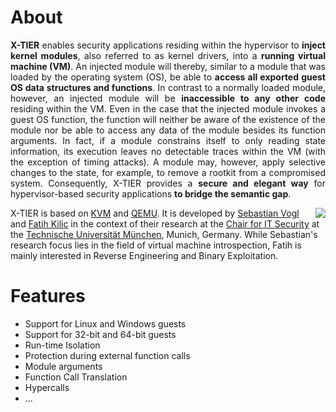 # About #
<p align='justify'>
<b>X-TIER</b> enables security applications residing within the hypervisor to <b>inject kernel modules</b>, also referred to as kernel drivers, into a <b>running virtual machine (VM)</b>. An injected module will thereby, similar to a module that was loaded by the operating system (OS), be able to <b>access all exported guest OS data structures and functions</b>. In contrast to a normally loaded module, however, an injected module will be <b>inaccessible to any other code</b> residing within the VM. Even in the case that the injected module invokes a guest OS function, the function will neither be aware of the existence of the module nor be able to access any data of the module besides its function arguments. In fact, if a module constrains itself to only reading state information, its execution leaves no detectable traces within the VM (with the exception of timing attacks). A module may, however, apply selective changes to the state, for example, to remove a rootkit from a compromised system. Consequently, X-TIER provides a <b>secure and elegant way</b> for hypervisor-based security applications <b>to bridge the semantic gap</b>.<br>
</p>

<p>
<a href='http://www.tum.de/'><img src='http://www.sec.in.tum.de/themes/sec/images/tum-logo-pantone.png' align='right' /></a> X-TIER is based on <a href='http://www.linux-kvm.org/'>KVM</a> and <a href='http://www.qemu.org/'>QEMU</a>. It is developed by <a href='http://www.sec.in.tum.de/sebastian-vogl/'>Sebastian Vogl</a> and <a href='http://www.sec.in.tum.de/fatih-kilic/'>Fatih Kilic</a> in the context of their research at the <a href='http://www.sec.in.tum.de/'>Chair for IT Security</a> at the <a href='http://www.tum.de/'>Technische Universität München</a>, Munich, Germany. While Sebastian's research focus lies in the field of virtual machine introspection, Fatih is mainly interested in Reverse Engineering and Binary Exploitation.<br>
</p>

# Features #
  * Support for Linux and Windows guests
  * Support for 32-bit and 64-bit guests
  * Run-time Isolation
  * Protection during external function calls
  * Module arguments
  * Function Call Translation
  * Hypercalls
  * ...